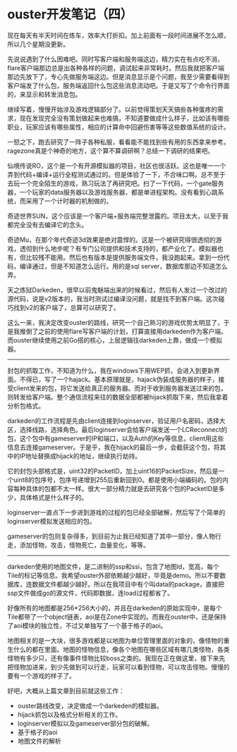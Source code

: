 # ouster开发笔记（四）

现在每天有半天时间在练车，效率大打折扣。加上前面有一段时间进展不怎么顺，所以几个星期没更新。

先说说遇到了什么困难吧。同时写客户端和服务端这边，精力实在有点吃不消，flare客户端那边总是出各种各样的问题，调试起来非常耗时。然后我就把客户端那边先放下了，专心先做服务端这边。但是消息显示是个问题，我至少需要看得到客户端发了什么包，服务端返回什么包这些消息流动吧。于是又写了个命令行界面的，来显示和转发消息包。

继续写着，慢慢开始涉及游戏逻辑部分了。以前觉得策划天天搞些各种蛋疼的需求，现在发现完全没有策划做起来也难搞，不知道要做成什么样子，比如该有哪些职业，玩家应该有哪些属性，相应的计算命中回避伤害等等这些数值系统的设计。

一怒之下，跑去研究了一阵子各种私服，看看能不能找到些有用的东西拿来参考。ragezone真是个神奇的地方，这个算不算调研啊？总结一下调研的结果吧。

仙境传说RO，这个是一个有开源模拟器的项目，社区也很活跃。这也是唯一一个弄到代码+编译+运行全程测试通过的。但是体验了一下，不合味口啊。总不至于去玩一个完全陌生的游戏，熟习玩法了再研究吧。扫了一下代码，一个gate服务器，一个玩家的data服务器以及游戏服务器，都是单进程架构。没有看到心跳系统，而采用了一个计时器的机制做的。

奇迹世界SUN，这个应该是一个客户端+服务端完整泄露的。项目太大，以至于我都完全没有去编译它的念头。

奇迹Mu，在那个年代奇迹3d效果是绝对震悍的。这是一个被研究得很透彻的游戏，透彻到什么地步呢？有专门公司提供和技术支持的，都产业化了。模拟器也有，但比较残不能用。然后也有版本是提供服务端文件，我没跑起来。拿到一份代码，编译通过，但是不知道怎么运行。用的是sql server，数据库那边不知道怎么弄。

天之炼狱Darkeden，很早以前鬼魅端出来的时候看过，然后有人发过一个改过的源代码，说是v2版本的，我当时测试过编译没问题，就是找不到客户端。这次碰巧找到v2的客户端了，总算可以研究了。

这么一来，我决定改变ouster的路线，研究一个自己熟习的游戏优势太明显了，于是我推倒了之前的使用flare写客户端的计划，打算直接用darkeden作为客户端。而ouster继续使用之前Go搭的核心，上层逻辑往darkeden上靠，做成一个模拟器。

-------------

封包的抓取工作，不知道为什么，我在windows下用WEP抓，会进入到更新界面。不得已，写了一个hajack。基本原理就是，hajack伪装成服务器的样子，接受client发来的包，将它发送给真正的服务器。而对于收到服务器发送过来的包，则转发给客户端。整个通信流程来往的数据全部都被hijack抓取下来，然后我拿着分析包格式。

darkeden的工作流程是先由client连接到loginserver，验证用户名密码，选择大区，选择线路，选择角色。最后loginserver会给客户端发送一个LCReconnect的包，这个包中有gameserver的IP和端口，以及Auth的Key等信息，client用这些信息去连接gameserver。于是乎，我在hijack的最后一步，会截获这个包，将其中的IP地址替换成hijack的地址，继续执行劫持。

它的封包头部格式是，uint32的PacketID，加上uint16的PacketSize，然后是一个uint8的包序号，包序号递增到255后重新回到0。都是使用小端编码的。包的内容每种具体的包都不太一样。很大一部分精力就是去研究各个包的PacketID是多少，具体格式是什么样子的。

loginserver一直点下一步进到游戏的过程的包已经全部破解，然后写了个简单的loginserver模拟发送相应的包。

gameserver的包则复杂得多，到目前为止我已经知道了其中一部分，像人物行走，添加怪物，攻击，怪物死亡，血量变化，等等。

---------------

darkeden使用的地图文件，是二进制的ssp和ssi，包含了地图Id，宽高，每个Tile的标记等信息。我希望ouster外部依赖越少越好，毕竟是demo。所以不要数据库，连数据文件都越少越好。所以在我项目中有个叫data的package，直接把ssp文件做成go的源文件，代码即数据，连load过程都省了。

好像所有的地图都是256*256大小的，并且在darkeden的原始实现中，是每个Tile都带了一个object链表，aoi是在Zone中实现的。而我在ouster中，还是保持了aoi模块的独立性，不过又单独写了一个基于格子的aoi。

地图相关的是一大块，很多游戏都是以地图为单位管理里面的对象的，像怪物的重生什么的都在里面。地图的怪物信息，像各个地图在哪些区域有哪几类怪物，各类怪物有多少只，还有像事件怪物比较boss之类的。我现在正在做这里，接下来先把怪物加进来，到少先做到可以行走，玩家可以看到怪物，可以攻击怪物。慢慢的要有一个游戏的样子了。

好吧，大概从上篇文章到目前就这些工作：

* ouster路线改变，决定做成一个darkeden的模拟器。
* hijack抓包以及格式分析相关的工作。
* loginserver模拟以及gameserver部分包的破解。
* 基于格子的aoi
* 地图文件的解析
